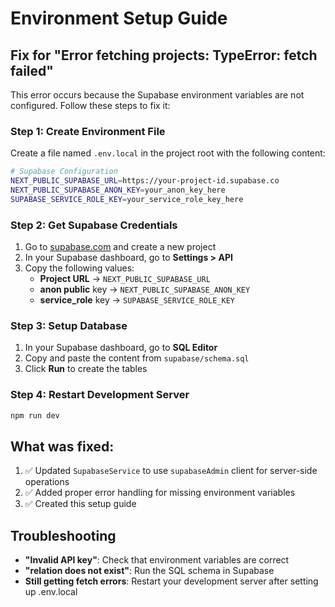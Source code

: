 # Environment Setup Guide

## Fix for "Error fetching projects: TypeError: fetch failed"

This error occurs because the Supabase environment variables are not configured. Follow these steps to fix it:

### Step 1: Create Environment File

Create a file named `.env.local` in the project root with the following content:

```bash
# Supabase Configuration
NEXT_PUBLIC_SUPABASE_URL=https://your-project-id.supabase.co
NEXT_PUBLIC_SUPABASE_ANON_KEY=your_anon_key_here
SUPABASE_SERVICE_ROLE_KEY=your_service_role_key_here
```

### Step 2: Get Supabase Credentials

1. Go to [supabase.com](https://supabase.com) and create a new project
2. In your Supabase dashboard, go to **Settings > API**
3. Copy the following values:
   - **Project URL** → `NEXT_PUBLIC_SUPABASE_URL`
   - **anon public** key → `NEXT_PUBLIC_SUPABASE_ANON_KEY`
   - **service_role** key → `SUPABASE_SERVICE_ROLE_KEY`

### Step 3: Setup Database

1. In your Supabase dashboard, go to **SQL Editor**
2. Copy and paste the content from `supabase/schema.sql`
3. Click **Run** to create the tables

### Step 4: Restart Development Server

```bash
npm run dev
```

## What was fixed:

1. ✅ Updated `SupabaseService` to use `supabaseAdmin` client for server-side operations
2. ✅ Added proper error handling for missing environment variables
3. ✅ Created this setup guide

## Troubleshooting

- **"Invalid API key"**: Check that environment variables are correct
- **"relation does not exist"**: Run the SQL schema in Supabase
- **Still getting fetch errors**: Restart your development server after setting up .env.local
